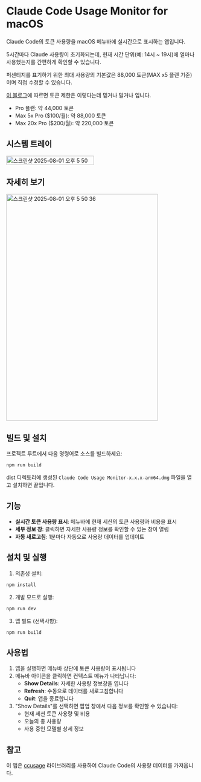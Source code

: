 # Claude Code Usage Monitor for macOS

Claude Code의 토큰 사용량을 macOS 메뉴바에 실시간으로 표시하는 앱입니다.

5시간마다 Claude 사용량이 초기화되는데, 현재 시간 단위(예: 14시 ~ 19시)에 얼마나 사용했는지를 간편하게 확인할 수 있습니다.

퍼센티지를 표기하기 위한 최대 사용량의 기본값은 88,000 토큰(MAX x5 플랜 기준)이며 직접 수정할 수 있습니다.

[이 블로그](https://hostbor.com/claude-ai-max-plan-explained/)에 따르면 토큰 제한은 이렇다는데 믿거나 말거나 입니다.
- Pro 플랜: 약 44,000 토큰
- Max 5x Pro ($100/월): 약 88,000 토큰
- Max 20x Pro ($200/월): 약 220,000 토큰

## 시스템 트레이
<img width="232" height="24" alt="스크린샷 2025-08-01 오후 5 50 28" src="https://github.com/user-attachments/assets/83f8db90-1f5b-4e19-ac10-a87255f14352" />


## 자세히 보기
<img width="401" height="600" alt="스크린샷 2025-08-01 오후 5 50 36" src="https://github.com/user-attachments/assets/832eb79b-0965-412e-a5e4-c6560949c608" />

## 빌드 및 설치
프로젝트 루트에서 다음 명령어로 소스를 빌드하세요:
```bash
npm run build
```

dist 디렉토리에 생성된 `Claude Code Usage Monitor-x.x.x-arm64.dmg` 파일을 열고 설치하면 끝입니다.


## 기능

- **실시간 토큰 사용량 표시**: 메뉴바에 현재 세션의 토큰 사용량과 비용을 표시
- **세부 정보 창**: 클릭하면 자세한 사용량 정보를 확인할 수 있는 창이 열림
- **자동 새로고침**: 1분마다 자동으로 사용량 데이터를 업데이트

## 설치 및 실행

1. 의존성 설치:
```bash
npm install
```

2. 개발 모드로 실행:
```bash
npm run dev
```

3. 앱 빌드 (선택사항):
```bash
npm run build
```

## 사용법

1. 앱을 실행하면 메뉴바 상단에 토큰 사용량이 표시됩니다
2. 메뉴바 아이콘을 클릭하면 컨텍스트 메뉴가 나타납니다:
   - **Show Details**: 자세한 사용량 정보창을 엽니다
   - **Refresh**: 수동으로 데이터를 새로고침합니다
   - **Quit**: 앱을 종료합니다
3. "Show Details"를 선택하면 팝업 창에서 다음 정보를 확인할 수 있습니다:
   - 현재 세션 토큰 사용량 및 비용
   - 오늘의 총 사용량
   - 사용 중인 모델별 상세 정보

## 참고

이 앱은 [ccusage](https://github.com/ryoppippi/ccusage) 라이브러리를 사용하여 Claude Code의 사용량 데이터를 가져옵니다.
